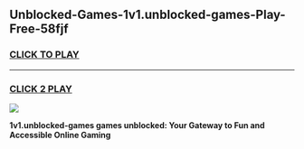 
## Unblocked-Games-1v1.unblocked-games-Play-Free-58fjf
<h3>
<a href="https://premium76.site?title=1v1.unblocked-games&ref=21A">CLICK TO PLAY</a></h3>
<hr>

<h3>
<a href="https://premium76.site?title=1v1.unblocked-games&ref=21A">CLICK 2 PLAY</a>
  
</h3>

<a href="https://premium76.site?title=1v1.unblocked-games&ref=21A"><img src="https://clearcache.store/games.png"></a>


**1v1.unblocked-games games unblocked: Your Gateway to Fun and Accessible Online Gaming**
